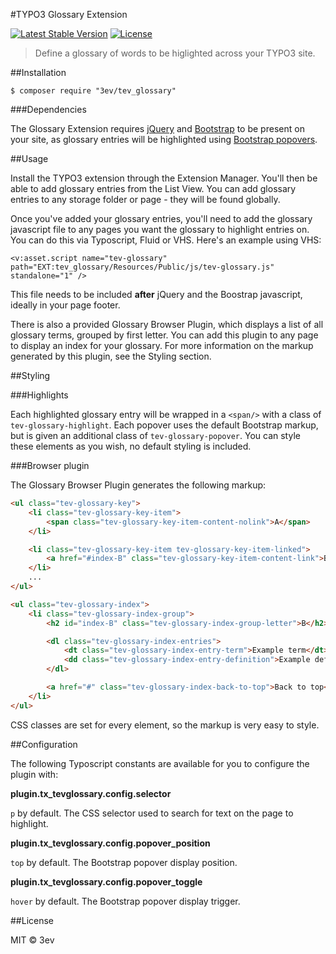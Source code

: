 #TYPO3 Glossary Extension

[![Latest Stable Version](https://poser.pugx.org/3ev/tev_glossary/version)](https://packagist.org/packages/3ev/tev_glossary) [![License](https://poser.pugx.org/3ev/tev_glossary/license)](https://packagist.org/packages/3ev/tev_glossary)

> Define a glossary of words to be higlighted across your TYPO3 site.

##Installation

```
$ composer require "3ev/tev_glossary"
```

###Dependencies

The Glossary Extension requires [jQuery](https://jquery.com/) and [Bootstrap](http://getbootstrap.com/)
to be present on your site, as glossary entries will be highlighted using
[Bootstrap popovers](http://getbootstrap.com/javascript/#popovers).

##Usage

Install the TYPO3 extension through the Extension Manager. You'll then be able
to add glossary entries from the List View. You can add glossary entries to any
storage folder or page - they will be found globally.

Once you've added your glossary entries, you'll need to add the glossary
javascript file to any pages you want the glossary to highlight entries on. You
can do this via Typoscript, Fluid or VHS. Here's an example using VHS:

```
<v:asset.script name="tev-glossary" path="EXT:tev_glossary/Resources/Public/js/tev-glossary.js" standalone="1" />
```

This file needs to be included **after** jQuery and the Boostrap javascript,
ideally in your page footer.

There is also a provided Glossary Browser Plugin, which displays a list of all
glossary terms, grouped by first letter. You can add this plugin to any page to
display an index for your glossary. For more information on the markup generated
by this plugin, see the Styling section.

##Styling

###Highlights

Each highlighted glossary entry will be wrapped in a `<span/>` with a class of
`tev-glossary-highlight`. Each popover uses the default Bootstrap markup, but is
given an additional class of `tev-glossary-popover`. You can style these elements
as you wish, no default styling is included.

###Browser plugin

The Glossary Browser Plugin generates the following markup:

```html
<ul class="tev-glossary-key">
    <li class="tev-glossary-key-item">
        <span class="tev-glossary-key-item-content-nolink">A</span>
    </li>

    <li class="tev-glossary-key-item tev-glossary-key-item-linked">
        <a href="#index-B" class="tev-glossary-key-item-content-link">B</a>
    </li>
    ...
</ul>

<ul class="tev-glossary-index">
    <li class="tev-glossary-index-group">
        <h2 id="index-B" class="tev-glossary-index-group-letter">B</h2>

        <dl class="tev-glossary-index-entries">
            <dt class="tev-glossary-index-entry-term">Example term</dt>
            <dd class="tev-glossary-index-entry-definition">Example definition</dd>
        </dl>

        <a href="#" class="tev-glossary-index-back-to-top">Back to top</a>
    </li>
</ul>
```

CSS classes are set for every element, so the markup is very easy to style.

##Configuration

The following Typoscript constants are available for you to configure the plugin
with:

**plugin.tx_tevglossary.config.selector**

`p` by default. The CSS selector used to search for text on the page to highlight.

**plugin.tx_tevglossary.config.popover_position**

`top` by default. The Bootstrap popover display position.

**plugin.tx_tevglossary.config.popover_toggle**

`hover` by default. The Bootstrap popover display trigger.

##License

MIT © 3ev
